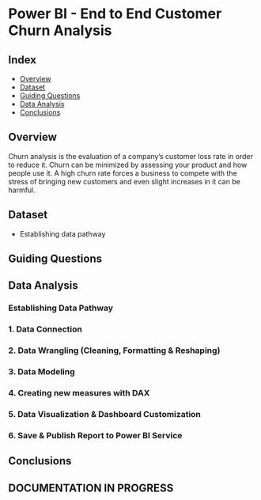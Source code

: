 # Power BI - End to End Customer Churn Analysis

## Index

- [Overview](https://github.com/AlvaroM99/Power-BI---Customer-Churn-Analysis#overview)
- [Dataset](https://github.com/AlvaroM99/Power-BI---Customer-Churn-Analysis#dataset)
- [Guiding Questions](https://github.com/AlvaroM99/Power-BI---Customer-Churn-Analysis#guiding-questions)
- [Data Analysis](https://github.com/AlvaroM99/Power-BI---Customer-Churn-Analysis#data-analysis)
- [Conclusions](https://github.com/AlvaroM99/Power-BI---Customer-Churn-Analysis#conclusions) 

## Overview

Churn analysis is the evaluation of a company’s customer loss rate in order to reduce it. Churn can be minimized by assessing your product and how people use it. A high churn rate forces a business to compete with the stress of bringing new customers and even slight increases in it can be harmful.

## Dataset
  - Establishing data pathway


## Guiding Questions


## Data Analysis

### Establishing Data Pathway 

### 1. Data Connection

### 2. Data Wrangling (Cleaning, Formatting & Reshaping)

### 3. Data Modeling

### 4. Creating new measures with DAX

### 5. Data Visualization & Dashboard Customization

### 6. Save & Publish Report to Power BI Service


## Conclusions














## DOCUMENTATION IN PROGRESS
